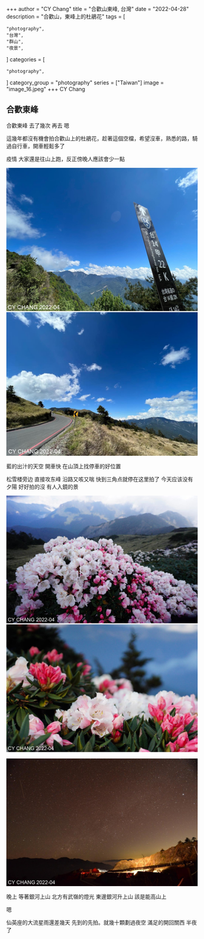 +++
author = "CY Chang"
title = "合歡山東峰, 台灣"
date = "2022-04-28"
description = "合歡山，東峰上的杜鵑花"
tags = [

    "photography",
    "台灣",
    "群山",
    "夜景",

]
categories = [

    "photography",

]
category_group = "photography"
series = ["Taiwan"]
image = "image_16.jpeg"
+++
CY Chang

## 合歡東峰

合歡東峰 去了幾次  再去 嗯  

這幾年都沒有機會拍合歡山上的杜鵑花，趁著這個空檔，希望沒車，熟悉的路，騎過自行車，開車輕鬆多了

疫情 大家還是往山上跑，反正傍晚人應該會少一點
 

![台14-22K](image_1.jpeg)  ![天空](image_3.jpeg)

藍的出汁的天空 開車快 在山頂上找停車的好位置

 
松雪楼旁边 直接攻东峰 沿路又咳又喘 快到三角点就停在这里拍了 今天应该没有夕陽 好好拍的沒 
有人入鏡的景  
 
![](image_7.jpeg)  ![](image_8.jpeg)
 
 

![銀河伴武嶺](image_16.jpeg)

晚上 等著銀河上山 北方有武嶺的燈光 東邊銀河升上山 該是能高山上 

嗯

仙英座的大流星雨還差幾天 先到的先拍。就幾十顆劃過夜空  滿足的開回關西 半夜了 
